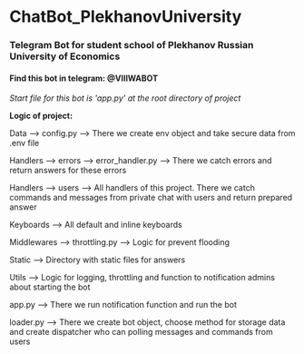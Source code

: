 # ChatBot_PlekhanovUniversity

<h3> Telegram Bot for student school of Plekhanov Russian University of Economics </h3>

<h4> Find this bot in telegram: @VIIIWABOT </h4>


<i>Start file for this bot is 'app.py' at the root directory of project</i>

<b>
Logic of project:
</b>

Data --> config.py --> There we create env object and take secure data from .env file

Handlers --> errors --> error_handler.py --> There we catch errors and return answers for these errors

Handlers --> users --> All handlers of this project. There we catch commands and messages from private chat with users
and return prepared answer

Keyboards --> All default and inline keyboards

Middlewares --> throttling.py --> Logic for prevent flooding

Static --> Directory with static files for answers

Utils --> Logic for logging, throttling and function to notification admins about starting the bot

app.py --> There we run notification function and run the bot

loader.py --> There we create bot object, choose method for storage data and create dispatcher who
can polling messages and commands from users
